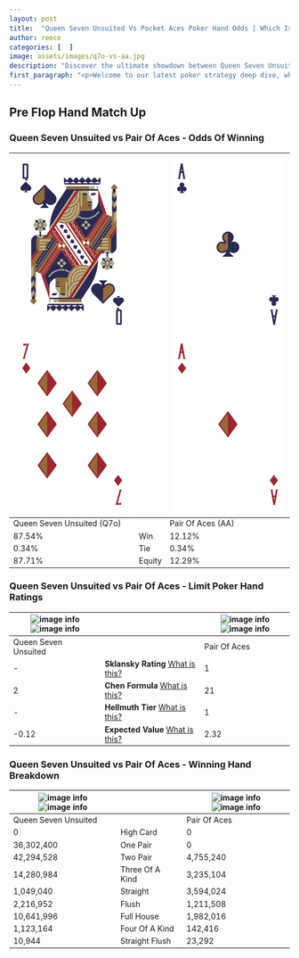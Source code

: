 ```yaml
---
layout: post
title:  "Queen Seven Unsuited Vs Pocket Aces Poker Hand Odds | Which Is The Better Hand In Poker? A Complete Guide"
author: reece
categories: [  ]
image: assets/images/q7o-vs-aa.jpg
description: "Discover the ultimate showdown between Queen Seven Unsuited and Pair Of Aces in poker! Uncover the odds, strategies, and scenarios where one hand triumphs over the other. Get ready to up your poker game with this thrilling analysis."
first_paragraph: "<p>Welcome to our latest poker strategy deep dive, where we're pitting two distinct hands against each other in a high-stakes showdown: Queen Seven Unsuited vs Pair Of Aces.</p><p>In the dynamic world of poker, every decision counts, and knowing which hand holds the upper hand is key to your success at the table.</p><p>In this article, we'll dissect these two hands, explore the scenarios where one dominates the other, and equip you with the knowledge to make strategic choices that can tip the odds in your favor.</p><p>Get ready to unravel the intriguing dynamics of these poker hands and elevate your game to new heights.</p>"
---
```




[comment]: # (sp0)

## Pre Flop Hand Match Up

<div class="table hand-ratings" markdown="1"> 



### Queen Seven Unsuited vs Pair Of Aces - Odds Of Winning


    
| ![image info](assets/images/hand1/q.png) ![image info](assets/images/hand1/7o.png) |  | ![image info](assets/images/hand2/a.png) ![image info](assets/images/hand2/ao.png) |
| -------- | -------- | -------- |
| Queen Seven Unsuited (Q7o) |  | Pair Of Aces (AA) |
| 87.54% | Win | 12.12% |
| 0.34% | Tie | 0.34% |
| 87.71% | Equity | 12.29% |




[comment]: # (sp1)



### Queen Seven Unsuited vs Pair Of Aces - Limit Poker Hand Ratings


    
| ![image info](https://www.riverpairs.com/assets/images/hand1/q.png) ![image info](https://www.riverpairs.com/assets/images/hand1/7o.png) |  | ![image info](https://www.riverpairs.com/assets/images/hand2/a.png) ![image info](https://www.riverpairs.com/assets/images/hand2/ao.png) |
| -------- | -------- | -------- |
| Queen Seven Unsuited |  | Pair Of Aces |
| - | **Sklansky Rating** [What is this?](/sklansky-rating-explained) | 1 |
| 2 | **Chen Formula** [What is this?](/chen-formula-explained) | 21 |
| - | **Hellmuth Tier** [What is this?](/Hellmuth-tier-explained) | 1 |
| -0.12 | **Expected Value** [What is this?](/expected-value-explained) | 2.32 |




[comment]: # (sp2)



### Queen Seven Unsuited vs Pair Of Aces - Winning Hand Breakdown


    
| ![image info](https://www.riverpairs.com/assets/images/hand1/q.png) ![image info](https://www.riverpairs.com/assets/images/hand1/7o.png) |  | ![image info](https://www.riverpairs.com/assets/images/hand2/a.png) ![image info](https://www.riverpairs.com/assets/images/hand2/ao.png) |
| -------- | -------- | -------- |
| Queen Seven Unsuited |  | Pair Of Aces |
| 0 | High Card | 0 |
| 36,302,400 | One Pair | 0 |
| 42,294,528 | Two Pair | 4,755,240 |
| 14,280,984 | Three Of A Kind | 3,235,104 |
| 1,049,040 | Straight | 3,594,024 |
| 2,216,952 | Flush | 1,211,508 |
| 10,641,996 | Full House | 1,982,016 |
| 1,123,164 | Four Of A Kind | 142,416 |
| 10,944 | Straight Flush | 23,292 |




[comment]: # (sp3)



</div>

[comment]: # (sp4)



[comment]: # (sp5)

